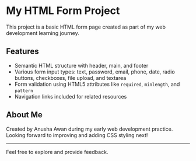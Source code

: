 # My HTML Form Project

This project is a basic HTML form page created as part of my web development learning journey.

## Features

- Semantic HTML structure with header, main, and footer
- Various form input types: text, password, email, phone, date, radio buttons, checkboxes, file upload, and textarea
- Form validation using HTML5 attributes like `required`, `minlength`, and `pattern`
- Navigation links included for related resources

## About Me

Created by Anusha Awan during my early web development practice.  
Looking forward to improving and adding CSS styling next!

---

Feel free to explore and provide feedback.

